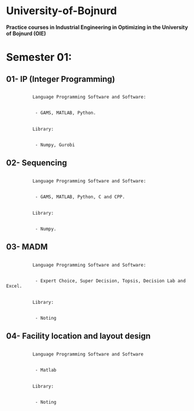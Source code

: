 # **University-of-Bojnurd**
**Practice courses in Industrial Engineering in Optimizing in the University of Bojnurd (OIE)**

#
# Semester 01:
##
   ## 01- IP (Integer Programming) 
##        
              Language Programming Software and Software:
##             
               - GAMS, MATLAB, Python.
##                
              Library:
##
               - Numpy, Gurobi
##     
   ## 02- Sequencing
##             
              Language Programming Software and Software:
##               
               - GAMS, MATLAB, Python, C and CPP.
##              
              Library:
##               
               - Numpy.
##       
   ## 03- MADM
##              
              Language Programming Software and Software:
##               
               - Expert Choice, Super Decision, Topsis, Decision Lab and Excel.
##            
              Library:
##               
               - Noting
##
   ## 04- Facility location and layout design
##
              Language Programming Software and Software
##
               - Matlab
##
              Library:
##
               - Noting
     
            
